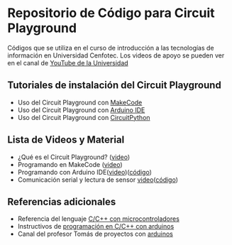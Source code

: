 # Repositorio de Código para Circuit Playground

Códigos que se utiliza en el curso de introducción a las tecnologías de información en Universidad Cenfotec. Los videos de apoyo se pueden ver en el canal de [YouTube de la Universidad](https://www.youtube.com/c/universidadcenfotec/)

## Tutoriales de instalación del Circuit Playground
- Uso del Circuit Playground con [MakeCode](https://learn.adafruit.com/adafruit-circuit-playground-express/makecode)
- Uso del Circuit Playground con [Arduino IDE](https://learn.adafruit.com/adafruit-circuit-playground-express/arduino) 
- Uso del Circuit Playground con [CircuitPython](https://learn.adafruit.com/adafruit-circuit-playground-express/circuitpython-quickstart)

## Lista de Videos y Material
- ¿Qué es el Circuit Playground? ([video](https://youtu.be/919oLCGz7Pk))
- Programando en MakeCode ([video](https://youtu.be/IQ_dFPTT0GE))
- Programando con Arduino IDE([video](https://youtu.be/0VlrpHyZfbg))([código](https://github.com/Universidad-Cenfotec/CircuitPlaygroundCode/blob/main/CP_PrimerCodigo.ino))
- Comunicación serial y lectura de sensor [video](https://youtu.be/ogFP-dvOLTo)([código](https://github.com/Universidad-Cenfotec/CircuitPlaygroundCode/blob/main/Ejemplo_Serial_SensorLuz.ino))

## Referencias adicionales
- Referencia del lenguaje [C/C++ con microcontroladores](https://www.arduino.cc/reference/en/)
- Instructivos de [programación en C/C++ con arduinos](https://www.instructables.com/Programaci%C3%B3n-C-En-Arduino/)
- Canal del profesor Tomás de proyectos con [arduinos](https://www.youtube.com/channel/UC5OAIhkXIG0jhRmiss1ADEw/videos)
